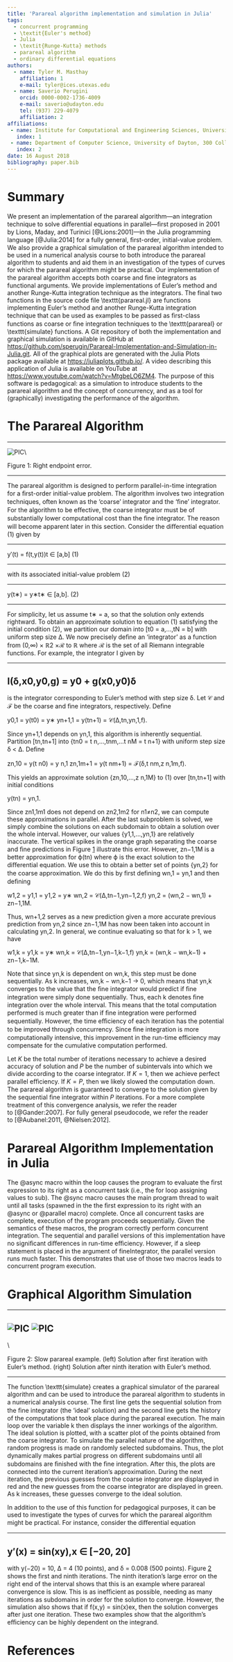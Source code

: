 ```yaml
---
title: 'Parareal algorithm implementation and simulation in Julia'
tags:
  - concurrent programming
  - \textit{Euler's method}
  - Julia
  - \textit{Runge-Kutta} methods
  - parareal algorithm
  - ordinary differential equations
authors:
  - name: Tyler M. Masthay
    affiliation: 1
    e-mail: tyler@ices.utexas.edu
  - name: Saverio Perugini
    orcid: 0000-0002-1736-4009
    e-mail: saverio@udayton.edu
    tel: (937) 229-4079
    affiliation: 2
affiliations:
 - name: Institute for Computational and Engineering Sciences, University of Texas Austin
   index: 1
 - name: Department of Computer Science, University of Dayton, 300 College Park, Dayton, Ohio 45469-2160
   index: 2
date: 16 August 2018
bibliography: paper.bib
---
```


# Summary

We present an implementation of the parareal algorithm—an integration technique
to solve diﬀerential equations in parallel—ﬁrst proposed in 2001 by Lions,
Maday, and Turinici [@Lions:2001]—in the Julia programming language
[@Julia:2014] for a fully general, ﬁrst-order, initial-value problem.  We also
provide a graphical simulation of the parareal algorithm intended to be used in
a numerical analysis course to both introduce the parareal algorithm to
students and aid them in an investigation of the types of curves for which the
parareal algorithm might be practical.  Our implementation of the parareal
algorithm accepts both coarse and ﬁne integrators as functional arguments.  We
provide implementations of Euler’s method and another Runge-Kutta integration
technique as the integrators.  The final two functions in the source code file
\texttt{parareal.jl} are functions implementing Euler’s method and another
Runge-Kutta integration technique that can be used as examples to be passed as
ﬁrst-class functions as coarse or ﬁne integration techniques to the
\texttt{parareal} or \texttt{simulate} functions.  A Git repository of both the
implementation and graphical simulation is available in GitHub at
<https://github.com/sperugin/Parareal-Implementation-and-Simulation-in-Julia.git>.
All of the graphical plots are generated with the Julia Plots package available
at <https://juliaplots.github.io/>.  A video describing this application of
Julia is available on YouTube at <https://www.youtube.com/watch?v=MtgbeLO6ZM4>.
The purpose of this software is pedagogical: as a simulation to introduce
students to the parareal algorithm and the concept of concurrency, and as a
tool for (graphically) investigating the performance of the algorithm.

# The Parareal Algorithm

* * * * *

![PIC](error.png)\

Figure 1: Right endpoint error.

* * * * *

The parareal algorithm is designed to perform parallel-in-time
integration for a ﬁrst-order initial-value problem. The algorithm
involves two integration techniques, often known as the ‘coarse’
integrator and the ‘ﬁne’ integrator. For the algorithm to be eﬀective,
the coarse integrator must be of substantially lower computational cost
than the ﬁne integrator. The reason will become apparent later in this
section. Consider the diﬀerential equation (1) given by

  ------------------------------------ ------------------------------------
  y′(t) = f(t,y(t))t ∈ [a,b]
  (1)
  ------------------------------------ ------------------------------------

with its associated initial-value problem (2)

  ------------------------------------ ------------------------------------
  y(t∗) = y∗t∗ ∈ [a,b].
  (2)
  ------------------------------------ ------------------------------------

For simplicity, let us assume t∗ = a, so that the solution only extends
rightward. To obtain an approximate solution to equation (1) satisfying
the initial condition (2), we partition our domain into [t0 = a,...,tN =
b] with uniform step size Δ. We now precisely deﬁne an ‘integrator’ as a
function from (0,∞) × ℝ2 ×ℛ to ℝ where ℛ is the set of all Riemann
integrable functions. For example, the integrator I given by

  -------------------------------
  I(δ,x0,y0,g) = y0 + g(x0,y0)δ
  -------------------------------

is the integrator corresponding to Euler’s method with step size δ. Let
𝒞 and ℱ be the coarse and ﬁne integrators, respectively. Deﬁne

y0,1 = y(t0) = y∗ yn+1,1 = y(tn+1) = 𝒞(Δ,tn,yn,1,f).

Since yn+1,1 depends on yn,1, this algorithm is inherently sequential.
Partition [tn,tn+1] into {tn0 = t n,...,tnm,...t nM = t n+1} with
uniform step size δ \< Δ. Deﬁne

zn,10 = y(t n0) = y n,1 zn,1m+1 = y(t nm+1) = ℱ(δ,t nm,z n,1m,f).

This yields an approximate solution {zn,10,...,z n,1M} to (1) over
[tn,tn+1] with initial conditions

y(tn) = yn,1.

Since zn1,1m1 does not depend on zn2,1m2 for n1≠n2, we can compute these
approximations in parallel. After the last subproblem is solved, we
simply combine the solutions on each subdomain to obtain a solution over
the whole interval. However, our values {y1,1,...,yn,1} are relatively
inaccurate. The vertical spikes in the orange graph separating the
coarse and ﬁne predictions in Figure [1](#x1-60011) illustrate this
error. However, zn−1,1M is a better approximation for ϕ(tn) where ϕ is
the exact solution to the diﬀerential equation. We use this to obtain a
better set of points {yn,2} for the coarse approximation. We do this by
ﬁrst deﬁning wn,1 = yn,1 and then deﬁning

w1,2 = y1,1 = y1,2 = y∗ wn,2 = 𝒞(Δ,tn−1,yn−1,2,f) yn,2 = (wn,2 − wn,1) +
zn−1,1M.

Thus, wn+1,2 serves as a new prediction given a more accurate previous
prediction from yn,2 since zn−1,1M has now been taken into account in
calculating yn,2. In general, we continue evaluating so that for k \> 1,
we have

w1,k = y1,k = y∗ wn,k = 𝒞(Δ,tn−1,yn−1,k−1,f) yn,k = (wn,k − wn,k−1) +
zn−1,k−1M.

Note that since yn,k is dependent on wn,k, this step must be done
sequentially. As k increases, wn,k − wn,k−1 → 0, which means that yn,k
converges to the value that the ﬁne integrator would predict if ﬁne
integration were simply done sequentially. Thus, each k denotes ﬁne
integration over the whole interval. This means that the total
computation performed is much greater than if ﬁne integration were
performed sequentially. However, the time eﬃciency of each iteration has
the potential to be improved through concurrency. Since ﬁne integration
is more computationally intensive, this improvement in the run-time
eﬃciency may compensate for the cumulative computation performed.

Let $K$ be the total number of iterations necessary to achieve a desired
accuracy of solution and $P$ be the number of subintervals into which we divide
according to the coarse integrator. If $K = 1$, then we achieve perfect
parallel eﬃciency.  If $K = P$, then we likely slowed the computation down. The
parareal algorithm is guaranteed to converge to the solution given by the
sequential ﬁne integrator within $P$ iterations.  For a more complete treatment
of this convergence analysis, we refer the reader to [@Gander:2007]. For fully
general pseudocode, we refer the reader to [@Aubanel:2011, @Nielsen:2012].

# Parareal Algorithm Implementation in Julia

The @async macro within the loop causes the program to evaluate the ﬁrst
expression to its right as a concurrent task (i.e., the for loop assigning
values to sub). The @sync macro causes the main program thread to wait until
all tasks (spawned in the the ﬁrst expression to its right with an @async or
@parallel macro) complete. Once all concurrent tasks are complete, execution of
the program proceeds sequentially. Given the semantics of these macros, the
program correctly perform concurrent integration. The sequential and parallel
versions of this implementation have no signiﬁcant diﬀerences in run-time
eﬃciency.  However, if a sleep statement is placed in the argument of
fineIntegrator, the parallel version runs much faster. This demonstrates that
use of those two macros leads to concurrent program execution.

# Graphical Algorithm Simulation

  ------------------
  ![PIC](sin1.png)
  ![PIC](sin2.png)
  ------------------

\

Figure 2: Slow parareal example. (left) Solution after ﬁrst iteration
with Euler’s method. (right) Solution after ninth iteration with Euler’s
method.

* * * * *

The function \texttt{simulate} creates a graphical simulator of the parareal algorithm
and can be used to introduce the parareal algorithm to students in a numerical
analysis course. The ﬁrst line gets the sequential solution from the ﬁne
integrator (the ‘ideal’ solution) and the second line gets the history of the
computations that took place during the parareal execution. The main loop over
the variable k then displays the inner workings of the algorithm. The ideal
solution is plotted, with a scatter plot of the points obtained from the coarse
integrator. To simulate the parallel nature of the algorithm, random progress
is made on randomly selected subdomains. Thus, the plot dynamically makes
partial progress on diﬀerent subdomains until all subdomains are ﬁnished with
the ﬁne integration. After this, the plots are connected into the current
iteration’s approximation. During the next iteration, the previous guesses from
the coarse integrator are displayed in red and the new guesses from the coarse
integrator are displayed in green. As k increases, these guesses converge to
the ideal solution.

In addition to the use of this function for pedagogical purposes, it can be
used to investigate the types of curves for which the parareal algorithm might
be practical. For instance, consider the diﬀerential equation

  -------------------------------
  y′(x) = sin(xy),x ∈ [−20, 20]
  -------------------------------

with y(−20) = 10, Δ = 4 (10 points), and δ = 0.008 (500 points).
Figure [2](#x1-80652) shows the ﬁrst and ninth iterations. The ninth
iteration’s large error on the right end of the interval shows that this is an
example where parareal convergence is slow. This is as ineﬃcient as possible,
needing as many iterations as subdomains in order for the solution to converge.
However, the simulation also shows that if f(x,y) = sin(x)ex, then the solution
converges after just one iteration. These two examples show that the
algorithm’s eﬃciency can be highly dependent on the integrand.

# References
